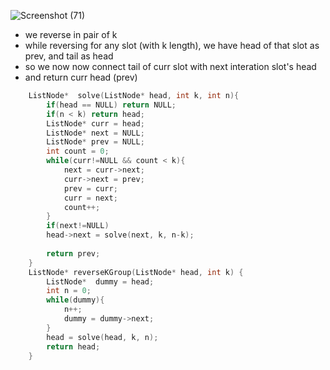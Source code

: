 
![Screenshot (71)](https://user-images.githubusercontent.com/62437314/126429554-ffa44092-5b91-419a-b1ae-a097814fbf9d.png)

- we reverse in pair of k
- while reversing for any slot (with k length), we have head of that slot as prev, and tail as head
- so we now now connect tail of curr slot with next interation slot's head
- and return curr head (prev) 
```cpp
    ListNode*  solve(ListNode* head, int k, int n){
        if(head == NULL) return NULL;
        if(n < k) return head;
        ListNode* curr = head;
        ListNode* next = NULL;
        ListNode* prev = NULL;
        int count = 0;
        while(curr!=NULL && count < k){
            next = curr->next;
            curr->next = prev;
            prev = curr;
            curr = next;
            count++;
        }
        if(next!=NULL)
        head->next = solve(next, k, n-k);
        
        return prev;
    }
    ListNode* reverseKGroup(ListNode* head, int k) {
        ListNode*  dummy = head;
        int n = 0;
        while(dummy){
            n++;
            dummy = dummy->next;
        }
        head = solve(head, k, n);
        return head;
    }
```
